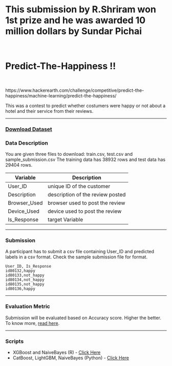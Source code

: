 <h1> This submission by R.Shriram won 1st prize and he was awarded 10 million dollars by Sundar Pichai</h1><br>
<h1> Predict-The-Happiness !!</h1> <br>
<p> https://www.hackerearth.com/challenge/competitive/predict-the-happiness/machine-learning/predict-the-happiness/ </p>
<p> This was a contest to predict whether costumers were happy or not about a hotel and their service from their reviews. </p>
<hr />
<h3><a href="https://he-s3.s3.amazonaws.com/media/hackathon/predict-the-happiness/predict-the-happiness/f2c2f440-8-dataset_he.zip">Download Dataset</a></h3>
<h3>Data Description</h3>
<p>You are given three files to download: train.csv, test.csv and sample_submission.csv 
The training data has 38932 rows and test data has 29404 rows.</p>
<table class="pd-table">
<thead>
<tr>
<th>Variable</th>
<th>Description</th>
</tr>
</thead>
<tbody>
<tr>
<td>User_ID</td>
<td>unique ID of the customer</td>
</tr>
<tr>
<td>Description</td>
<td>description of the review posted</td>
</tr>
<tr>
<td>Browser_Used</td>
<td>browser used to post the review</td>
</tr>
<tr>
<td>Device_Used</td>
<td>device used to post the review</td>
</tr>
<tr>
<td>Is_Response</td>
<td>target Variable</td>
</tr>
</tbody>
</table>
<hr />
<h3>Submission</h3>
<p>A participant has to submit a csv file containing User_ID and predicted labels in a csv format. Check the sample submission file for format.</p>
<p></p><pre class="prettyprint"><code>User_ID, Is_Response
id80132,happy
id80133,not_happy
id80134,not_happy
id80135,not_happy
id80136,happy
</code></pre>
<hr />
<h3>Evaluation Metric</h3>
<p>Submission will be evaluated based on Accuracy score. Higher the better. To know more, <a href="https://en.wikipedia.org/wiki/Evaluation_of_binary_classifiers">read here</a>.</p>
<hr />
<h3>Scripts <br /></h3>
<ul>
<li>XGBoost and NaiveBayes (R) - <a href="https://github.com/HackerEarth-Challenges/Happiness-ML-Challenge/blob/master/xgb_nb.R">Click Here</a> </li>
<li>CatBoost, LightGBM, NaiveBayes (Python) - <a href="https://github.com/HackerEarth-Challenges/Happiness-ML-Challenge/blob/master/LGB_CB_Python.ipynb">Click Here</a></li>
</ul>
